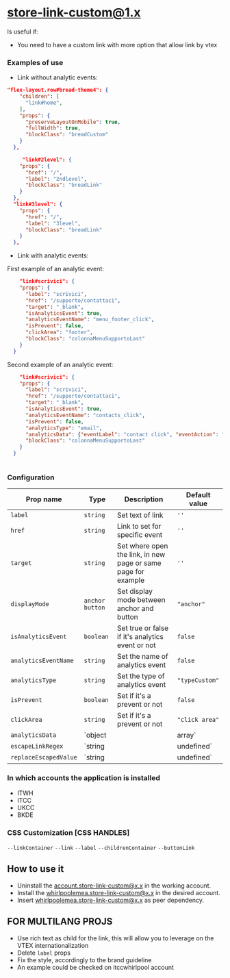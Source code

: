 # store-link-custom@1.x
Is useful if:

- You need to have a custom link with more option that allow link by vtex

### Examples of use

- Link without analytic events: 
```json
"flex-layout.row#bread-theme4": {
    "children": [
      "link#home",
    ],
    "props": {
      "preserveLayoutOnMobile": true,
      "fullWidth": true,
      "blockClass": "breadCustom"
    }
  },
```
```json
     "link#2level": {
    "props": {
      "href": "/",
      "label": "2ndlevel",
      "blockClass": "breadLink"
    }
  },
  "link#3level": {
    "props": {
      "href": "/",
      "label": "3level",
      "blockClass": "breadLink"
    }
  },

```
- Link with analytic events:

First example of an analytic event:
```json
    "link#scrivici": {
    "props": {
      "label": "scrivici",
      "href": "/supporto/contattaci",
      "target": "_blank",
      "isAnalyticsEvent": true,
      "analyticsEventName": "menu_footer_click",
      "isPrevent": false,
      "clickArea": "footer",
      "blockClass": "colonnaMenuSupportoLast"
    }
  }

```
Second example of an analytic event:
```json
    "link#scrivici": {
    "props": {
      "label": "scrivici",
      "href": "/supporto/contattaci",
      "target": "_blank",
      "isAnalyticsEvent": true,
      "analyticsEventName": "contacts_click",
      "isPrevent": false,
      "analyticsType": "email",
      "analyticsData": {"eventLabel": "contact click", "eventAction": "click"},
      "blockClass": "colonnaMenuSupportoLast"
    }
  }
  
```

### Configuration

| Prop name            | Type            | Description                                                   | Default value  |
| -------------------- | --------------- | ------------------------------------------------------------- | -------------- |
| `label`              | `string`        | Set text of link                                              | `''`           |
| `href`               | `string`        | Link to set for specific event                                | `''`           |
| `target`             | `string`        | Set where open the link, in new page or same page for example | `''`           |
| `displayMode`        | `anchor button` | Set display mode between anchor and button                    | `"anchor"`     |
| `isAnalyticsEvent`   | `boolean`       | Set true or false if it's analytics event or not              | `false`        |
| `analyticsEventName` | `string`        | Set the name of analytics event                               | `false`        |
| `analyticsType`      | `string`        | Set the type of analytics event                               | `"typeCustom"` |
| `isPrevent`          | `boolean`       | Set if it's a prevent or not                                  | `false`        |
| `clickArea`          | `string`        | Set if it's a prevent or not                                  | `"click area"` |
| `analyticsData`      | `object || array`        | Object or array of analytics data props                                  | `undefined` |
| `escapeLinkRegex`    | `string || undefined`| If defined, remove a portion of the href that matches the value of the property.                        | `undefined` |
| `replaceEscapedValue`| `string || undefined`| If defined, replace the value of the property escapeLinkRegex. | `undefined` |




### In which accounts the application is installed 
- ITWH 
- ITCC
- UKCC
- BKDE

### CSS Customization [CSS HANDLES]

```--linkContainer```
```--link```
```--label```
```--childrenContainer```
```--buttonLink```

## How to use it

- Uninstall the account.store-link-custom@x.x in the working account.
- Install the whirlpoolemea.store-link-custom@x.x in the desired account.
- Insert whirlpoolemea.store-link-custom@x.x as peer dependency.


## FOR MULTILANG PROJS
- Use rich text as child for the link, this will allow you to leverage on the VTEX internationalization
- Delete `label`  props
- Fix the style, accordingly to the brand guideline
- An example could be checked on itccwhirlpool account